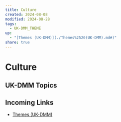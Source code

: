 ```yaml
---
title: Culture
created: 2024-08-08
modified: 2024-08-28
tags:
  - UK-DMM_THEME
up:
  - "[Themes (UK-DMM)](./Themes%2520(UK-DMM).md#)"
share: true
---
```

# Culture
## UK-DMM Topics

## Incoming Links
- [Themes (UK-DMM)](./Themes%2520(UK-DMM).md.md#)

